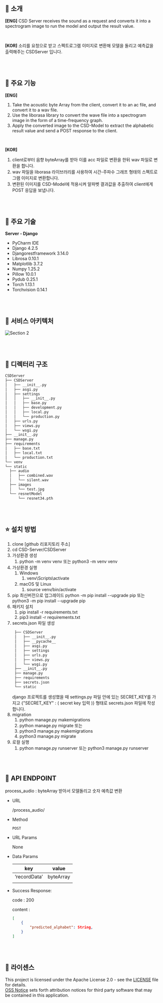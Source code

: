 ## :raised_hands: 소개
**[ENG]**
CSD Server receives the sound as a request and converts it into a spectrogram image to run the model and output the result value.

<br>

**[KOR]**
소리를 요청으로 받고 스펙트로그램 이미지로 변환해 모델을 돌리고 예측값을 출력해주는 CSDServer 입니다. 

<br><br>
## 💪 주요 기능
**[ENG]**
1. Take the acoustic byte Array from the client, convert it to an ac file, and convert it to a wav file.
2. Use the liborasa library to convert the wave file into a spectrogram image in the form of a time-frequency graph.
3. Apply the converted image to the CSD-Model to extract the alphabetic result value and send a POST response to the client.

<br>

**[KOR]**
1. client로부터 음향 byteArray를 받아 이를 acc 파일로 변환을 한뒤 wav 파일로 변환을 합니다. 
2. wav 파일을 liborasa 라이브러리를 사용하여 시간-주파수 그래프 형태의 스펙트로그램 이미지로 변환합니다. 
3. 변환된 이미지를 CSD-Model에 적용시켜 알파벳 결과값을 추출하여 client에게 POST 응답을 보냅니다.

<br><br>
## 🦾 주요 기술
**Server - Django**
* PyCharm IDE
* Django 4.2.5
* Djangorestframework 3.14.0
* Librosa 0.10.1
* Matplotlib 3.7.2
* Numpy 1.25.2
* Pillow 10.0.1
* Pydub 0.25.1
* Torch 1.13.1
* Torchvision 0.14.1

<br><br>
## 🔗 서비스 아키텍처
![Section 2](https://github.com/CAP-JJANG/CSD-Server/assets/100428958/acb1085a-0716-4191-9acf-5e6d17eab4c9)

<br><br>
## 🔗 디렉터리 구조
  ```bash
CSDServer
├── CSDServer
│   ├── __init__.py
│   ├── asgi.py
│   ├── settings
│   │   ├── __init__.py
│   │   ├── base.py
│   │   ├── development.py
│   │   ├── local.py
│   │   └── production.py
│   ├── urls.py
│   ├── views.py
│   └── wsgi.py
├── __init__.py
├── manage.py
├── requirements
│   ├── base.txt
│   ├── local.txt
│   └── production.txt
└── venv
└── static
    ├── audio
    │   ├── combined.wav
    │   └── silent.wav
    ├── images
    │   └── test.jpg
    └── resnetModel
        └── resnet34.pth
```

<br><br>
## ⭐️ 설치 방법
1. clone [github 리포지토리 주소]
2. cd CSD-Server/CSDServer
3. 가상환경 생성
    1. python -m venv venv 또는 python3 -m venv venv
4. 가상환경 실행
    1. Windows
        1. venv\Scripts\activate
    2. macOS 및 Linux
        1. source venv/bin/activate
5. pip 최신버전으로 업그레이드
   python -m pip install --upgrade pip
    또는
   python3 -m pip install --upgrade pip
6. 패키지 설치
    1. pip install -r requirements.txt
    2. pip3 install -r requirements.txt <br>
7. secrets.json 파일 생성
   ```bash
    ├── CSDServer
    │   ├── __init__.py
    │   ├── __pycache__
    │   ├── asgi.py
    │   ├── settings
    │   ├── urls.py
    │   ├── views.py
    │   └── wsgi.py
    ├── __init__.py
    ├── manage.py
    ├── requirements
    ├── secrets.json
    └── static
    ```
   django 프로젝트를 생성했을 때 settings.py 파일 안에 있는 SECRET_KEY를 가지고 
    {"SECRET_KEY" : ( secret key 입력 )} 형태로 secrets.json 파일에 작성합니다. 
8. migration
    1. python manage.py makemigrations
    2. python manage.py migrate
    또는
    1. python3 manage.py makemigrations
    2. python3 manage.py migrate
10. 로컬 실행
    1. python manage.py runserver 또는 python3 manage.py runserver

<br><br>
## 👏 API ENDPOINT
process_audio
: byteArray 받아서 모델돌리고 숫자 예측값 변환
- URL
    
    /process_audio/
    
- Method
    
    `POST`
    
- URL Params
    
    None
    
- Data Params
    
    
    | key | value |
    | --- | --- |
    | ‘recordData’ | byteArray |
    |  |  |
    
- Success Response:
    
    code : 200
    
    content : 
    
    ```json
    [
    	{
    		"predicted_alphabet": String,
    	}
    ]
    ``` 

<br><br>
## 🤖 라이센스
This project is licensed under the Apache License 2.0 - see the [LICENSE](https://github.com/CAP-JJANG/CSD-Server/blob/main/LICENSE) file for details.  
[OSS Notice](https://github.com/CAP-JJANG/CSD-Server/blob/main/OSS-Notice.md) sets forth attribution notices for third party software that may be contained in this application.

